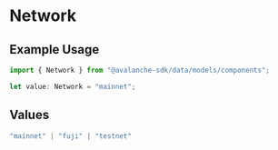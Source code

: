 # Network

## Example Usage

```typescript
import { Network } from "@avalanche-sdk/data/models/components";

let value: Network = "mainnet";
```

## Values

```typescript
"mainnet" | "fuji" | "testnet"
```